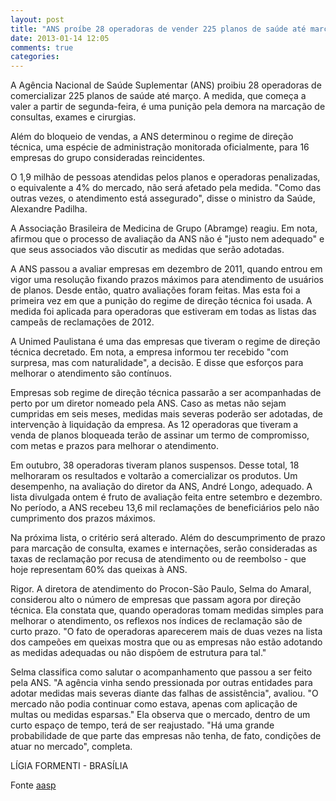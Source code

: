 ```yaml
---
layout: post
title: "ANS proíbe 28 operadoras de vender 225 planos de saúde até março"
date: 2013-01-14 12:05
comments: true
categories: 
---
```

A Agência Nacional de Saúde Suplementar (ANS) proibiu 28 operadoras de comercializar 225 planos de saúde até março. A medida, que começa a valer a partir de segunda-feira, é uma punição pela demora na marcação de consultas, exames e cirurgias. 

Além do bloqueio de vendas, a ANS determinou o regime de direção técnica, uma espécie de administração monitorada oficialmente, para 16 empresas do grupo consideradas reincidentes. 

O 1,9 milhão de pessoas atendidas pelos planos e operadoras penalizadas, o equivalente a 4% do mercado, não será afetado pela medida. "Como das outras vezes, o atendimento está assegurado", disse o ministro da Saúde, Alexandre Padilha. 

A Associação Brasileira de Medicina de Grupo (Abramge) reagiu. Em nota, afirmou que o processo de avaliação da ANS não é "justo nem adequado" e que seus associados vão discutir as medidas que serão adotadas. 

A ANS passou a avaliar empresas em dezembro de 2011, quando entrou em vigor uma resolução fixando prazos máximos para atendimento de usuários de planos. Desde então, quatro avaliações foram feitas. Mas esta foi a primeira vez em que a punição do regime de direção técnica foi usada. A medida foi aplicada para operadoras que estiveram em todas as listas das campeãs de reclamações de 2012. 

A Unimed Paulistana é uma das empresas que tiveram o regime de direção técnica decretado. Em nota, a empresa informou ter recebido "com surpresa, mas com naturalidade", a decisão. E disse que esforços para melhorar o atendimento são contínuos. 

Empresas sob regime de direção técnica passarão a ser acompanhadas de perto por um diretor nomeado pela ANS. Caso as metas não sejam cumpridas em seis meses, medidas mais severas poderão ser adotadas, de intervenção à liquidação da empresa. As 12 operadoras que tiveram a venda de planos bloqueada terão de assinar um termo de compromisso, com metas e prazos para melhorar o atendimento. 

Em outubro, 38 operadoras tiveram planos suspensos. Desse total, 18 melhoraram os resultados e voltarão a comercializar os produtos. Um desempenho, na avaliação do diretor da ANS, André Longo, adequado. A lista divulgada ontem é fruto de avaliação feita entre setembro e dezembro. No período, a ANS recebeu 13,6 mil reclamações de beneficiários pelo não cumprimento dos prazos máximos. 

Na próxima lista, o critério será alterado. Além do descumprimento de prazo para marcação de consulta, exames e internações, serão consideradas as taxas de reclamação por recusa de atendimento ou de reembolso - que hoje representam 60% das queixas à ANS. 

Rigor. A diretora de atendimento do Procon-São Paulo, Selma do Amaral, considerou alto o número de empresas que passam agora por direção técnica. Ela constata que, quando operadoras tomam medidas simples para melhorar o atendimento, os reflexos nos índices de reclamação são de curto prazo. "O fato de operadoras aparecerem mais de duas vezes na lista dos campeões em queixas mostra que ou as empresas não estão adotando as medidas adequadas ou não dispõem de estrutura para tal." 

Selma classifica como salutar o acompanhamento que passou a ser feito pela ANS. "A agência vinha sendo pressionada por outras entidades para adotar medidas mais severas diante das falhas de assistência", avaliou. "O mercado não podia continuar como estava, apenas com aplicação de multas ou medidas esparsas." Ela observa que o mercado, dentro de um curto espaço de tempo, terá de ser reajustado. "Há uma grande probabilidade de que parte das empresas não tenha, de fato, condições de atuar no mercado", completa. 

LÍGIA FORMENTI - BRASÍLIA

Fonte [aasp](http://www.aasp.org.br/aasp/imprensa/clipping/cli_noticia.asp?idnot=13629)